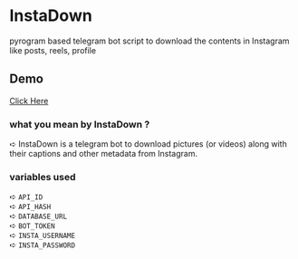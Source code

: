 # InstaDown
pyrogram based telegram bot script to download the contents in Instagram like posts, reels, profile

## Demo
[Click Here](https://telegram.me/instad0wn_bot)

### what you mean by InstaDown ?
 ➪ InstaDown is a telegram bot to download pictures (or videos) along with their captions and other metadata from Instagram.

### variables used
➪ `API_ID`<br>
➪ `API_HASH`<br>
➪ `DATABASE_URL`<br>
➪ `BOT_TOKEN`<br>
➪ `INSTA_USERNAME`<br>
➪ `INSTA_PASSWORD`<br>
